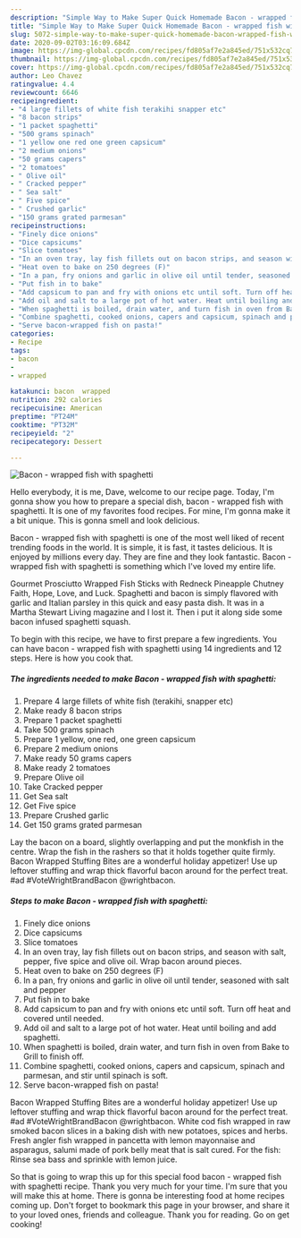 ```yaml
---
description: "Simple Way to Make Super Quick Homemade Bacon - wrapped fish with spaghetti"
title: "Simple Way to Make Super Quick Homemade Bacon - wrapped fish with spaghetti"
slug: 5072-simple-way-to-make-super-quick-homemade-bacon-wrapped-fish-with-spaghetti
date: 2020-09-02T03:16:09.684Z
image: https://img-global.cpcdn.com/recipes/fd805af7e2a845ed/751x532cq70/bacon-wrapped-fish-with-spaghetti-recipe-main-photo.jpg
thumbnail: https://img-global.cpcdn.com/recipes/fd805af7e2a845ed/751x532cq70/bacon-wrapped-fish-with-spaghetti-recipe-main-photo.jpg
cover: https://img-global.cpcdn.com/recipes/fd805af7e2a845ed/751x532cq70/bacon-wrapped-fish-with-spaghetti-recipe-main-photo.jpg
author: Leo Chavez
ratingvalue: 4.4
reviewcount: 6646
recipeingredient:
- "4 large fillets of white fish terakihi snapper etc"
- "8 bacon strips"
- "1 packet spaghetti"
- "500 grams spinach"
- "1 yellow one red one green capsicum"
- "2 medium onions"
- "50 grams capers"
- "2 tomatoes"
- " Olive oil"
- " Cracked pepper"
- " Sea salt"
- " Five spice"
- " Crushed garlic"
- "150 grams grated parmesan"
recipeinstructions:
- "Finely dice onions"
- "Dice capsicums"
- "Slice tomatoes"
- "In an oven tray, lay fish fillets out on bacon strips, and season with salt, pepper, five spice and olive oil. Wrap bacon around pieces."
- "Heat oven to bake on 250 degrees (F)"
- "In a pan, fry onions and garlic in olive oil until tender, seasoned with salt and pepper"
- "Put fish in to bake"
- "Add capsicum to pan and fry with onions etc until soft. Turn off heat and covered until needed."
- "Add oil and salt to a large pot of hot water. Heat until boiling and add spaghetti."
- "When spaghetti is boiled, drain water, and turn fish in oven from Bake to Grill to finish off."
- "Combine spaghetti, cooked onions, capers and capsicum, spinach and parmesan, and stir until spinach is soft."
- "Serve bacon-wrapped fish on pasta!"
categories:
- Recipe
tags:
- bacon
- 
- wrapped

katakunci: bacon  wrapped 
nutrition: 292 calories
recipecuisine: American
preptime: "PT24M"
cooktime: "PT32M"
recipeyield: "2"
recipecategory: Dessert

---
```



![Bacon - wrapped fish with spaghetti](https://img-global.cpcdn.com/recipes/fd805af7e2a845ed/751x532cq70/bacon-wrapped-fish-with-spaghetti-recipe-main-photo.jpg)

Hello everybody, it is me, Dave, welcome to our recipe page. Today, I'm gonna show you how to prepare a special dish, bacon - wrapped fish with spaghetti. It is one of my favorites food recipes. For mine, I'm gonna make it a bit unique. This is gonna smell and look delicious.

Bacon - wrapped fish with spaghetti is one of the most well liked of recent trending foods in the world. It is simple, it is fast, it tastes delicious. It is enjoyed by millions every day. They are fine and they look fantastic. Bacon - wrapped fish with spaghetti is something which I've loved my entire life.

Gourmet Prosciutto Wrapped Fish Sticks with Redneck Pineapple Chutney Faith, Hope, Love, and Luck. Spaghetti and bacon is simply flavored with garlic and Italian parsley in this quick and easy pasta dish. It was in a Martha Stewart Living magazine and I lost it. Then i put it along side some bacon infused spaghetti squash.


To begin with this recipe, we have to first prepare a few ingredients. You can have bacon - wrapped fish with spaghetti using 14 ingredients and 12 steps. Here is how you cook that.

<!--inarticleads1-->

##### The ingredients needed to make Bacon - wrapped fish with spaghetti:

1. Prepare 4 large fillets of white fish (terakihi, snapper etc)
1. Make ready 8 bacon strips
1. Prepare 1 packet spaghetti
1. Take 500 grams spinach
1. Prepare 1 yellow, one red, one green capsicum
1. Prepare 2 medium onions
1. Make ready 50 grams capers
1. Make ready 2 tomatoes
1. Prepare  Olive oil
1. Take  Cracked pepper
1. Get  Sea salt
1. Get  Five spice
1. Prepare  Crushed garlic
1. Get 150 grams grated parmesan


Lay the bacon on a board, slightly overlapping and put the monkfish in the centre. Wrap the fish in the rashers so that it holds together quite firmly. Bacon Wrapped Stuffing Bites are a wonderful holiday appetizer! Use up leftover stuffing and wrap thick flavorful bacon around for the perfect treat. #ad #VoteWrightBrandBacon @wrightbacon. 

<!--inarticleads2-->

##### Steps to make Bacon - wrapped fish with spaghetti:

1. Finely dice onions
1. Dice capsicums
1. Slice tomatoes
1. In an oven tray, lay fish fillets out on bacon strips, and season with salt, pepper, five spice and olive oil. Wrap bacon around pieces.
1. Heat oven to bake on 250 degrees (F)
1. In a pan, fry onions and garlic in olive oil until tender, seasoned with salt and pepper
1. Put fish in to bake
1. Add capsicum to pan and fry with onions etc until soft. Turn off heat and covered until needed.
1. Add oil and salt to a large pot of hot water. Heat until boiling and add spaghetti.
1. When spaghetti is boiled, drain water, and turn fish in oven from Bake to Grill to finish off.
1. Combine spaghetti, cooked onions, capers and capsicum, spinach and parmesan, and stir until spinach is soft.
1. Serve bacon-wrapped fish on pasta!


Bacon Wrapped Stuffing Bites are a wonderful holiday appetizer! Use up leftover stuffing and wrap thick flavorful bacon around for the perfect treat. #ad #VoteWrightBrandBacon @wrightbacon. White cod fish wrapped in raw smoked bacon slices in a baking dish with new potatoes, spices and herbs. Fresh angler fish wrapped in pancetta with lemon mayonnaise and asparagus, salumi made of pork belly meat that is salt cured. For the fish: Rinse sea bass and sprinkle with lemon juice. 

So that is going to wrap this up for this special food bacon - wrapped fish with spaghetti recipe. Thank you very much for your time. I'm sure that you will make this at home. There is gonna be interesting food at home recipes coming up. Don't forget to bookmark this page in your browser, and share it to your loved ones, friends and colleague. Thank you for reading. Go on get cooking!

